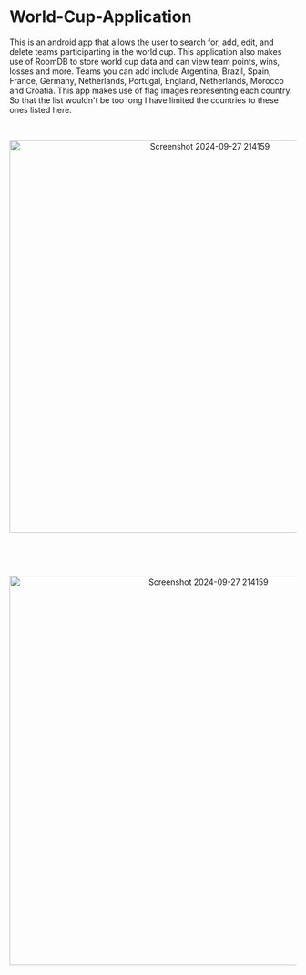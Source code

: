 # World-Cup-Application

<p align="left">
  This is an android app that allows the user to search for, add, edit, and delete teams participarting in the world cup. This application also makes use of RoomDB to store world cup data and can view team points, wins, losses and more. Teams you can add include Argentina, Brazil, Spain, France, Germany, Netherlands, Portugal, England, Netherlands, Morocco and Croatia. This app makes use of flag images representing each country. So that the list wouldn't be too long I have limited the countries to these ones listed here. 
</p>

<br><p align="center">
  <img width="688" alt="Screenshot 2024-09-27 214159" src="https://github.com/user-attachments/assets/a61bd549-c1b7-4f41-8d2f-588e393cbac5">
</p><br>

<br><p align="center">
  <img width="683" alt="Screenshot 2024-09-27 214159" src="https://github.com/user-attachments/assets/ca878422-4be9-4c20-a807-f3ba2ed367ed">
</p><br>



